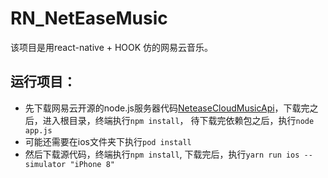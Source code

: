 # RN_NetEaseMusic
该项目是用react-native + HOOK 仿的网易云音乐。

## 运行项目：
- 先下载网易云开源的node.js服务器代码[NeteaseCloudMusicApi](https://github.com/Binaryify/NeteaseCloudMusicApi)，下载完之后，进入根目录，终端执行`npm install`，
待下载完依赖包之后，执行`node app.js`
- 可能还需要在ios文件夹下执行`pod install`
- 然后下载源代码，终端执行`npm install`, 下载完后，执行`yarn run ios --simulator "iPhone 8"`